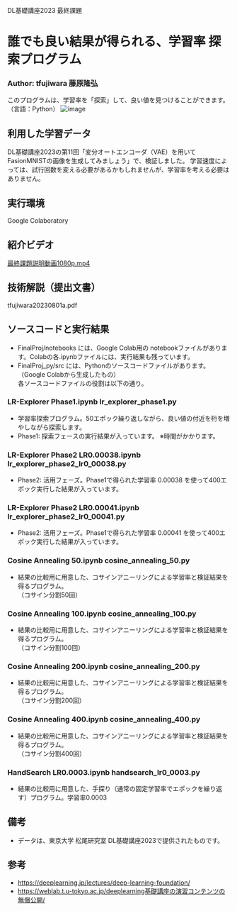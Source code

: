 DL基礎講座2023 最終課題
# 誰でも良い結果が得られる、学習率 探索プログラム
### Author:  tfujiwara 藤原隆弘
このプログラムは、学習率を「探索」して、良い値を見つけることができます。（言語：Python）
![image](https://github.com/fujiwat/DLBasic_2023_MyProject/assets/16160120/e4f591ec-40f4-4e25-8aec-950826c3a506)


## 利用した学習データ
DL基礎講座2023の第11回「変分オートエンコーダ（VAE）を用いてFasionMNISTの画像を生成してみましょう」で、検証しました。
学習速度によっては、試行回数を変える必要があるかもしれませんが、学習率を考える必要はありません。

## 実行環境
Google Colaboratory

## 紹介ビデオ
[最終課題説明動画1080p.mp4](https://1drv.ms/v/s!Aug06OAnUnHpqN4CI2uc2n9wGDeF6A?e=csTbcx)

## 技術解説（提出文書）
tfujiwara20230801a.pdf

## ソースコードと実行結果
- FinalProj/notebooks には、Google Colab用の notebookファイルがあります。Colabの各.ipynbファイルには、実行結果も残っています。
- FinalProj_py/src には、Pythonのソースコードファイルがあります。（Google Colabから生成したもの）<br>
各ソースコードファイルの役割は以下の通り。

### LR-Explorer Phase1.ipynb            lr_explorer_phase1.py
- 学習率探索プログラム。50エポック繰り返しながら、良い値の付近を桁を増やしながら探索します。
- Phase1: 探索フェースの実行結果が入っています。
※時間がかかります。

### LR-Explorer Phase2 LR0.00038.ipynb  lr_explorer_phase2_lr0_00038.py
- Phase2: 活用フェーズ。Phase1で得られた学習率 0.00038 を使って400エポック実行した結果が入っています。

### LR-Explorer Phase2 LR0.00041.ipynb  lr_explorer_phase2_lr0_00041.py
- Phase2: 活用フェーズ。Phase1で得られた学習率 0.00041 を使って400エポック実行した結果が入っています。

### Cosine Annealing 50.ipynb           cosine_annealing_50.py
- 結果の比較用に用意した、コサインアニーリングによる学習率と検証結果を得るプログラム。<br>
（コサイン分割50回）

### Cosine Annealing 100.ipynb          cosine_annealing_100.py
- 結果の比較用に用意した、コサインアニーリングによる学習率と検証結果を得るプログラム。<br>
（コサイン分割100回）

### Cosine Annealing 200.ipynb          cosine_annealing_200.py
- 結果の比較用に用意した、コサインアニーリングによる学習率と検証結果を得るプログラム。<br>
（コサイン分割200回）

### Cosine Annealing 400.ipynb          cosine_annealing_400.py
- 結果の比較用に用意した、コサインアニーリングによる学習率と検証結果を得るプログラム。<br>
（コサイン分割400回）

### HandSearch LR0.0003.ipynb                      handsearch_lr0_0003.py
- 結果の比較用に用意した、手探り（通常の固定学習率でエポックを繰り返す）プログラム。学習率0.0003

## 備考
- データは、東京大学 松尾研究室 DL基礎講座2023で提供されたものです。

## 参考
- https://deeplearning.jp/lectures/deep-learning-foundation/ <br>
- https://weblab.t.u-tokyo.ac.jp/deeplearning基礎講座の演習コンテンツの無償公開/
